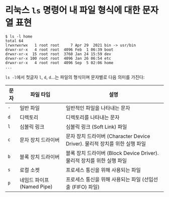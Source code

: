 # 리눅스 `ls` 명령어 내 파일 형식에 대한 문자열 표현

```shell
$ ls -l home
total 64
lrwxrwxrwx   1 root root     7 Apr 29  2021 bin -> usr/bin
drwxr-xr-x   4 root root  4096 Feb  1 06:39 boot
drwxr-xr-x  15 root root  3760 Jan 24 15:59 dev
drwxr-xr-x 100 root root  4096 Jan 26 06:54 etc
drwxr-xr-x   4 root root  4096 Sep  5 02:06 home
...
```
`ls -l`에서 첫글자 `l`, `d`, `d`...는 파일의 형식이며 문자별로 다음 의미를 가진다:

| 문자   | 파일 타입                | 설명                                                     |
|------|----------------------|--------------------------------------------------------|
| `-`  | 일반 파일                | 일반적인 파일을 나타내는 문자                                       |
| `d`  | 디렉토리                 | 디렉토리를 나타내는 문자                                          |
| `l`	 | 심볼릭 링크               | 심볼릭 링크 (Soft Link) 파일                                  |
| `c`  | 문자 장치 드라이버           | 문자 장치 드라이버 (Character Device Driver). 물리적 장치를 위한 실행 파일 |
| `b`  | 블록 장치 드라이버           | 블록 장치 드라이버 (Block Device Driver). 물리적 장치를 위한 실행 파일     |
| `s`  | 로컬 소켓                | 프로세스 통신을 위해 사용되는 파일                                    |
| `p`  | 네임드 파이프 (Named Pipe) | 프로세스 통신을 위해 사용되는 파일 (선입선출 (FIFO) 파일)                   |
